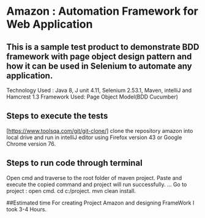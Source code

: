 # Amazon : Automation Framework for Web Application

## This is a sample test product to demonstrate BDD framework with page object design pattern and how it can be used in Selenium to automate any application.

Technology Used : Java 8, J unit 4.11, Selenium 2.53.1, Maven, intelliJ and Hamcrest 1.3
Framework Used: Page Object Model(BDD Cucumber)

## Steps to execute the tests 
[https://www.toolsqa.com/git/git-clone/]
clone the repository amazon into local drive and run in intelliJ editor using Firefox version 43 or Google Chrome version 76.

## Steps to run code through terminal
Open cmd and traverse to the root folder of maven project. Paste and execute the copied command and project will run successfully.
...
Go to project :
open cmd.
cd c:/project.
mvn clean install.

##Estimated time 
For creating Project Amazon and designing FrameWork I took 3-4 Hours.



